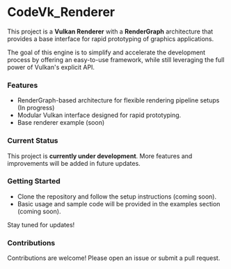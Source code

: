 # CodeVk_Renderer


This project is a **Vulkan Renderer** with a **RenderGraph** architecture that provides a base interface for rapid prototyping of graphics applications. 

The goal of this engine is to simplify and accelerate the development process by offering an easy-to-use framework, while still leveraging the full power of Vulkan's explicit API.

### Features
- RenderGraph-based architecture for flexible rendering pipeline setups (In progress)
- Modular Vulkan interface designed for rapid prototyping.
- Base renderer example (soon)

### Current Status
This project is **currently under development**. More features and improvements will be added in future updates.

### Getting Started
- Clone the repository and follow the setup instructions (coming soon).
- Basic usage and sample code will be provided in the examples section (coming soon).

Stay tuned for updates!

### Contributions
Contributions are welcome! Please open an issue or submit a pull request.


